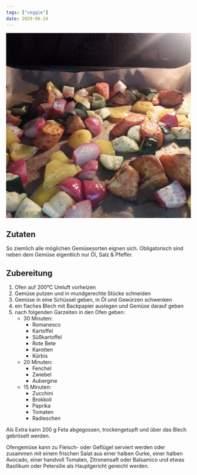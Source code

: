 ```yaml
---
tags: ["veggie"]
date: 2020-06-24
---
```


![](../img/Ofengemuese-1.jpg)

## Zutaten
So ziemlich alle möglichen Gemüsesorten eignen sich. Obligatorisch sind neben dem Gemüse eigentlich nur Öl, Salz & Pfeffer.

## Zubereitung
1. Ofen auf 200℃  Umluft vorheizen
2. Gemüse putzen und in mundgerechte Stücke schneiden
3. Gemüse in eine Schüssel geben, in Öl und Gewürzen schwenken
4. ein flaches Blech mit Backpapier auslegen und Gemüse darauf geben
5. nach folgenden Garzeiten in den Ofen geben:
    - 30 Minuten:
        - Romanesco
        - Kartoffel
        - Süßkartoffel
        - Rote Bete
        - Karotten
        - Kürbis
    - 20 Minuten:
        - Fenchel
        - Zwiebel
        - Aubergine
    - 15 Minuten:
        - Zucchini
        - Brokkoli
        - Paprika
        - Tomaten
        - Radieschen

Als Extra kann 200 g Feta abgegossen, trockengetupft und über das Blech gebröselt werden.

Ofengemüse kann zu Fleisch- oder Geflügel serviert werden oder zusammen mit einem frischen Salat aus einer halben Gurke, einer halben Avocado, einer handvoll Tomaten, Zitronensaft oder Balsamico und etwas Basilikum oder Petersilie als Hauptgericht gereicht werden.

